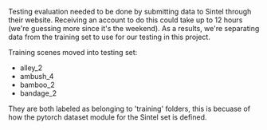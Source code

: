 Testing evaluation needed to be done by submitting data to Sintel through their website.
Receiving an account to do this could take up to 12 hours (we're guessing more since it's the weekend).
As a results, we're separating data from the training set to use for our testing in this project.

Training scenes moved into testing set:
- alley_2
- ambush_4
- bamboo_2
- bandage_2

They are both labeled as belonging to 'training' folders, this is becuase of how the pytorch
dataset module for the Sintel set is defined.